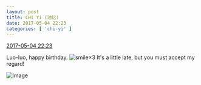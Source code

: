 ```yaml
---
layout: post
title: CHI Yi (池忆)
date: 2017-05-04 22:23
categories: [ 'chi-yi' ]
---
```


<div class="weibo-info">
  <a href="http://weibo.com/6117581836/F1B5R9WU0">2017-05-04 22:23</a>
</div>

Luo-luo, happy birthday. ![smile](http://img.t.sinajs.cn/t4/appstyle/expression/ext/normal/5c/huanglianwx_org.gif)×3 It's a little late, but you must accept my regard! 

<!-- more -->

![Image](https://wx3.sinaimg.cn/mw690/006G0KuMgy1ff9oykr53sj30k20zkjts.jpg)
